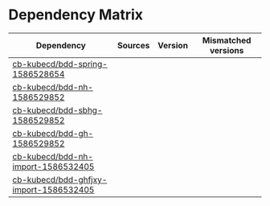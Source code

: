 # Dependency Matrix

Dependency | Sources | Version | Mismatched versions
---------- | ------- | ------- | -------------------
[cb-kubecd/bdd-spring-1586528654](https://github.com/cb-kubecd/bdd-spring-1586528654.git) |  | []() | 
[cb-kubecd/bdd-nh-1586529852](https://github.com/cb-kubecd/bdd-nh-1586529852.git) |  | []() | 
[cb-kubecd/bdd-sbhg-1586529852](https://github.com/cb-kubecd/bdd-sbhg-1586529852.git) |  | []() | 
[cb-kubecd/bdd-gh-1586529852](https://github.com/cb-kubecd/bdd-gh-1586529852.git) |  | []() | 
[cb-kubecd/bdd-nh-import-1586532405](https://github.com/cb-kubecd/bdd-nh-import-1586532405.git) |  | []() | 
[cb-kubecd/bdd-ghfjxy-import-1586532405](https://github.com/cb-kubecd/bdd-ghfjxy-import-1586532405.git) |  | []() | 
